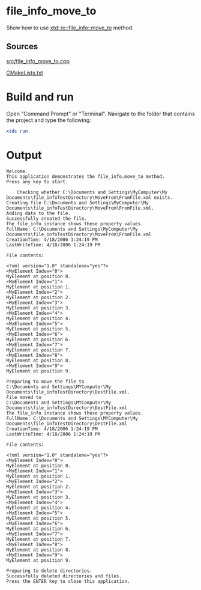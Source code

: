 # file_info_move_to

Show how to use [xtd::io::file_info::move_to](https://gammasoft71.github.io/xtd/reference_guides/latest/classxtd_1_1io_1_1file__info.html#a518d205507601c6de179fab492750dbc) method.

## Sources

[src/file_info_move_to.cpp](src/file_info_move_to.cpp)

[CMakeLists.txt](CMakeLists.txt)

# Build and run

Open "Command Prompt" or "Terminal". Navigate to the folder that contains the project and type the following:

```cmake
xtdc run
```

# Output

```
Welcome.
This application demonstrates the file_info.move_to method.
Press any key to start.

    Checking whether C:\Documents and Settings\MyComputer\My Documents\file_infoTestDirectory\MoveFrom\FromFile.xml exists.
Creating file C:\Documents and Settings\MyComputer\My Documents\file_infoTestDirectory\MoveFrom\FromFile.xml.
Adding data to the file.
Successfully created the file.
The file_info instance shows these property values.
FullName: C:\Documents and Settings\MyComputer\My Documents\file_infoTestDirectory\MoveFrom\FromFile.xml
CreationTime: 4/18/2006 1:24:19 PM
LastWriteTime: 4/18/2006 1:24:19 PM

File contents:

<?xml version="1.0" standalone="yes"?>
<MyElement Index="0">
MyElement at position 0.
<MyElement Index="1">
MyElement at position 1.
<MyElement Index="2">
MyElement at position 2.
<MyElement Index="3">
MyElement at position 3.
<MyElement Index="4">
MyElement at position 4.
<MyElement Index="5">
MyElement at position 5.
<MyElement Index="6">
MyElement at position 6.
<MyElement Index="7">
MyElement at position 7.
<MyElement Index="8">
MyElement at position 8.
<MyElement Index="9">
MyElement at position 9.

Preparing to move the file to
C:\Documents and Settings\MYComputer\My Documents\file_infoTestDirectory\DestFile.xml.
File moved to
C:\Documents and Settings\MYComputer\My Documents\file_infoTestDirectory\DestFile.xml
The file_info instance shows these property values.
FullName: C:\Documents and Settings\MYComputer\My Documents\file_infoTestDirectory\DestFile.xml
CreationTime: 4/18/2006 1:24:19 PM
LastWriteTime: 4/18/2006 1:24:19 PM

File contents:

<?xml version="1.0" standalone="yes"?>
<MyElement Index="0">
MyElement at position 0.
<MyElement Index="1">
MyElement at position 1.
<MyElement Index="2">
MyElement at position 2.
<MyElement Index="3">
MyElement at position 3.
<MyElement Index="4">
MyElement at position 4.
<MyElement Index="5">
MyElement at position 5.
<MyElement Index="6">
MyElement at position 6.
<MyElement Index="7">
MyElement at position 7.
<MyElement Index="8">
MyElement at position 8.
<MyElement Index="9">
MyElement at position 9.

Preparing to delete directories.
Successfully deleted directories and files.
Press the ENTER key to close this application.
```
